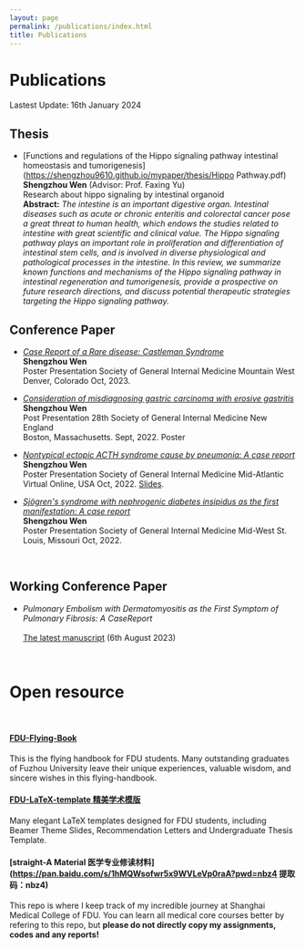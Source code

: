 ```yaml
---
layout: page
permalink: /publications/index.html
title: Publications
---
```


# Publications

Lastest Update: 16th January 2024

## Thesis

- [Functions and regulations of the Hippo signaling pathway intestinal homeostasis and tumorigenesis](https://shengzhou9610.github.io/mypaper/thesis/Hippo Pathway.pdf)<br>**Shengzhou Wen** (Advisor: Prof. Faxing Yu)<br>Research about hippo signaling by intestinal organoid<br>**Abstract:** *The intestine is an important digestive organ. Intestinal diseases such as acute or chronic enteritis*
  *and colorectal cancer pose a great threat to human health, which endows the studies related to intestine with great*
  *scientific and clinical value. The Hippo signaling pathway plays an important role in proliferation and differentiation*
  *of intestinal stem cells, and is involved in diverse physiological and pathological processes in the intestine. In this*
  *review, we summarize known functions and mechanisms of the Hippo signaling pathway in intestinal regeneration*
  *and tumorigenesis, provide a prospective on future research directions, and discuss potential therapeutic strategies*
  *targeting the Hippo signaling pathway.*

## Conference Paper

- [*Case Report of a Rare disease: Castleman Syndrome*](https://shengzhou9610.github.io/mypaper/Mountain2023.pdf)<br>**Shengzhou Wen**<br>Poster Presentation Society of General Internal Medicine Mountain West                                                                                                           Denver, Colorado Oct, 2023.

- [*Consideration of misdiagnosing gastric carcinoma with erosive gastritis*](https://shengzhou9610.github.io/mypaper/NewEngland2022.pdf)<br>**Shengzhou Wen**<br>Post Presentation 28th Society of General Internal Medicine New England<br>Boston, Massachusetts. Sept, 2022.  Poster

-  [*Nontypical ectopic ACTH syndrome cause by pneumonia: A case report*](https://shengzhou9610.github.io/mypaper/Midatlantic2022.pdf)<br>**Shengzhou Wen**<br>Poster Presentation Society of General Internal Medicine Mid-Atlantic                                                                                                      Virtual Online, USA Oct, 2022.  [Slides](https://caihanlin.com/mypaper/slides/2023-ICAROB-Pre.pdf).

- [*Sjögren's syndrome with nephrogenic diabetes insipidus as the first manifestation: A*
  *case report*](https://shengzhou9610.github.io/mypaper/MidWest2022.pdf)<br>**Shengzhou Wen**<br>Poster Presentation Society of General Internal Medicine Mid-West                                                                                                           St. Louis, Missouri Oct, 2022.
  
  

<br>

## Working Conference Paper

- *Pulmonary Embolism with Dermatomyositis as the First Symptom of Pulmonary Fibrosis: A CaseReport*<br><br>[The latest manuscript](https://shengzhou9610.github.io/mypaper/NewEngland2023.pdf) (6th August 2023)

<br>

# Open resource 

<br>

#### [FDU-Flying-Book ](https://fzu-fly.online/)

This is the flying handbook for FDU students. Many outstanding graduates of Fuzhou University leave their unique experiences, valuable wisdom, and sincere wishes in this flying-handbook.

#### [FDU-LaTeX-template 精美学术模版](https://github.com/GuangLun2000/FZU-latex-template)

Many elegant LaTeX templates designed for FDU students, including Beamer Theme Slides, Recommendation Letters and Undergraduate Thesis Template.

#### [straight-A Material 医学专业修读材料](https://pan.baidu.com/s/1hMQWsofwr5x9WVLeVp0raA?pwd=nbz4 提取码：nbz4)

This repo is where I keep track of my incredible journey at Shanghai Medical College of FDU. You can learn all medical core courses better by refering to this repo, but **please do not directly copy my assignments, codes and any reports!**
